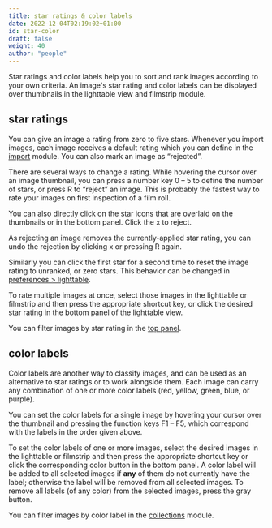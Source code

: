 ```yaml
---
title: star ratings & color labels
date: 2022-12-04T02:19:02+01:00
id: star-color
draft: false
weight: 40
author: "people"
---
```


Star ratings and color labels help you to sort and rank images according to your own criteria. An image's star rating and color labels can be displayed over thumbnails in the lighttable view and filmstrip module.

## star ratings

You can give an image a rating from zero to five stars. Whenever you import images, each image receives a default rating which you can define in the [import](../../../modules/utility-modules/lighttable/import.md) module.  You can also mark an image as “rejected”.

There are several ways to change a rating. While hovering the cursor over an image thumbnail, you can press a number key 0 – 5 to define the number of stars, or press R to “reject” an image. This is probably the fastest way to rate your images on first inspection of a film roll.

You can also directly click on the star icons that are overlaid on the thumbnails or in the bottom panel. Click the x to reject.

As rejecting an image removes the currently-applied star rating, you can undo the rejection by clicking x or pressing R again.

Similarly you can click the first star for a second time to reset the image rating to unranked, or zero stars. This behavior can be changed in [preferences > lighttable](../../../preferences-settings/lighttable.md).

To rate multiple images at once, select those images in the lighttable or filmstrip and then press the appropriate shortcut key, or click the desired star rating in the bottom panel of the lighttable view.

You can filter images by star rating in the [top panel](../../overview/user-interface/top-panel.md).

## color labels

Color labels are another way to classify images, and can be used as an alternative to star ratings or to work alongside them. Each image can carry any combination of one or more color labels (red, yellow, green, blue, or purple).

You can set the color labels for a single image by hovering your cursor over the thumbnail and pressing the function keys F1 – F5, which correspond with the labels in the order given above.

To set the color labels of one or more images, select the desired images in the lighttable or filmstrip and then press the appropriate shortcut key or click the corresponding color button in the bottom panel. A color label will be added to all selected images if **any** of them do not currently have the label; otherwise the label will be removed from all selected images. To remove all labels (of any color) from the selected images, press the gray button.

You can filter images by color label in the [collections](../../modules/utility-modules/shared/collections.md) module.
